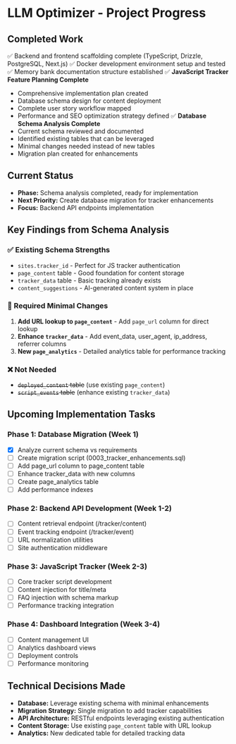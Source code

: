 # LLM Optimizer - Project Progress

## Completed Work
✅ Backend and frontend scaffolding complete (TypeScript, Drizzle, PostgreSQL, Next.js)
✅ Docker development environment setup and tested
✅ Memory bank documentation structure established
✅ **JavaScript Tracker Feature Planning Complete**
  - Comprehensive implementation plan created
  - Database schema design for content deployment
  - Complete user story workflow mapped
  - Performance and SEO optimization strategy defined
✅ **Database Schema Analysis Complete**
  - Current schema reviewed and documented
  - Identified existing tables that can be leveraged
  - Minimal changes needed instead of new tables
  - Migration plan created for enhancements

## Current Status
- **Phase:** Schema analysis completed, ready for implementation
- **Next Priority:** Create database migration for tracker enhancements
- **Focus:** Backend API endpoints implementation

## Key Findings from Schema Analysis

### ✅ Existing Schema Strengths
- `sites.tracker_id` - Perfect for JS tracker authentication
- `page_content` table - Good foundation for content storage
- `tracker_data` table - Basic tracking already exists
- `content_suggestions` - AI-generated content system in place

### 🔄 Required Minimal Changes
1. **Add URL lookup to `page_content`** - Add `page_url` column for direct lookup
2. **Enhance `tracker_data`** - Add event_data, user_agent, ip_address, referrer columns
3. **New `page_analytics`** - Detailed analytics table for performance tracking

### ❌ Not Needed
- ~~`deployed_content` table~~ (use existing `page_content`)
- ~~`script_events` table~~ (enhance existing `tracker_data`)

## Upcoming Implementation Tasks

### Phase 1: Database Migration (Week 1)
- [x] Analyze current schema vs requirements
- [ ] Create migration script (0003_tracker_enhancements.sql)
- [ ] Add page_url column to page_content table
- [ ] Enhance tracker_data with new columns
- [ ] Create page_analytics table
- [ ] Add performance indexes

### Phase 2: Backend API Development (Week 1-2)
- [ ] Content retrieval endpoint (/tracker/content)
- [ ] Event tracking endpoint (/tracker/event)
- [ ] URL normalization utilities
- [ ] Site authentication middleware

### Phase 3: JavaScript Tracker (Week 2-3)
- [ ] Core tracker script development
- [ ] Content injection for title/meta
- [ ] FAQ injection with schema markup
- [ ] Performance tracking integration

### Phase 4: Dashboard Integration (Week 3-4)
- [ ] Content management UI
- [ ] Analytics dashboard views
- [ ] Deployment controls
- [ ] Performance monitoring

## Technical Decisions Made
- **Database:** Leverage existing schema with minimal enhancements
- **Migration Strategy:** Single migration to add tracker capabilities
- **API Architecture:** RESTful endpoints leveraging existing authentication
- **Content Storage:** Use existing `page_content` table with URL lookup
- **Analytics:** New dedicated table for detailed tracking data 